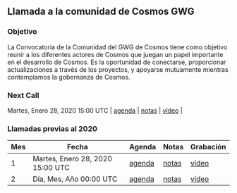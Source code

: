 ## Llamada a la comunidad de Cosmos GWG

### Objetivo
La Convocatoria de la Comunidad del GWG de Cosmos tiene como objetivo reunir a los diferentes actores de Cosmos que juegan un papel importante en el desarrollo de Cosmos. Es la oportunidad de conectarse, proporcionar actualizaciones a través de los proyectos, y apoyarse mutuamente mientras contemplamos la gobernanza de Cosmos.

### Next Call
Martes, Enero 28, 2020 15:00 UTC | [agenda](Mes1.2020[ES_es].md) | [notas](Mes1.2020[ES_es].md#Notas) | [vídeo](https://www.youtube.com) |


### Llamadas previas al 2020

 Mes  | Fecha                             | Agenda        |Notas          | Grabación            |
--- | -------------------------------- | -------------- |-------------- | -------------------- |
 1 | Martes, Enero 28, 2020 15:00 UTC | [agenda](Month1.2020.md) | [notas](Month1.2020[ES_es].md#notas) | [vídeo](https://www.youtube.com) |
  2 | Día, Mes, Año 00:00 UTC | [agenda](Month2.md) | [notas](Month2.md#notes) | [vídeo](https://www.youtube.com) |